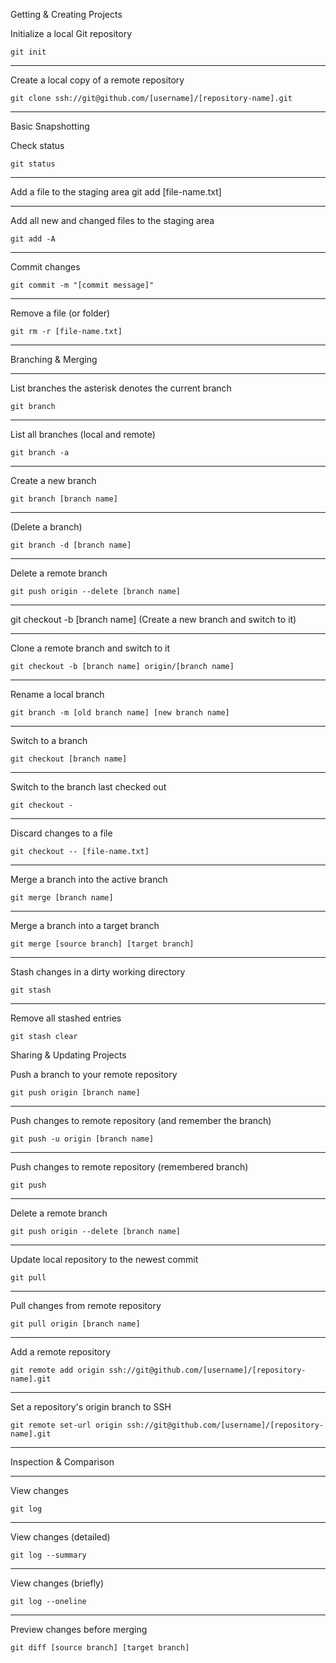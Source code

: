 
Getting & Creating Projects

Initialize a local Git repository 

`git init`

---

Create a local copy of a remote repository  

`git clone ssh://git@github.com/[username]/[repository-name].git `

--- 

Basic Snapshotting

Check status  

`git status` 	 

---

Add a file to the staging area
git add [file-name.txt]	

---
 
Add all new and changed files to the staging area

`git add -A	`

---

Commit changes

`git commit -m "[commit message]"  `

---

Remove a file (or folder) 

`git rm -r [file-name.txt]	`

---
Branching & Merging

---
List branches the asterisk denotes the current branch 

`git branch	` 

---

List all branches (local and remote) 

`git branch -a	` 

---

Create a new branch

`git branch [branch name]	` 

---
(Delete a branch)

`git branch -d [branch name]	 `

---
Delete a remote branch

`git push origin --delete [branch name]	` 

---
git checkout -b [branch name]	 (Create a new branch and switch to it)

---
Clone a remote branch and switch to it

`git checkout -b [branch name] origin/[branch name] `

---
Rename a local branch

`git branch -m [old branch name] [new branch name]	 `

---
Switch to a branch

`git checkout [branch name]	` 

---
Switch to the branch last checked out

`git checkout -	 `

---
Discard changes to a file

`git checkout -- [file-name.txt] `	 

---

Merge a branch into the active branch

`git merge [branch name]	` 

---
Merge a branch into a target branch

`git merge [source branch] [target branch]	 `

---
Stash changes in a dirty working directory

`git stash`	

---
Remove all stashed entries

`git stash clear` 	


Sharing & Updating Projects

Push a branch to your remote repository

`git push origin [branch name]	 `

---
Push changes to remote repository (and remember the branch)

`git push -u origin [branch name]	` 

---
Push changes to remote repository (remembered branch) 

`git push	 `

---
Delete a remote branch

`git push origin --delete [branch name]	 `

---
Update local repository to the newest commit

`git pull	 `

---
Pull changes from remote repository

`git pull origin [branch name]	` 

---
Add a remote repository

`git remote add origin ssh://git@github.com/[username]/[repository-name].git  `

---
Set a repository's origin branch to SSH

`git remote set-url origin ssh://git@github.com/[username]/[repository-name].git	 `

---
Inspection & Comparison

---
View changes

`git log	 `

---
View changes (detailed) 

`git log --summary	 `

---
View changes (briefly) 

`git log --oneline	 `

---
Preview changes before merging

`git diff [source branch] [target branch]	  `
